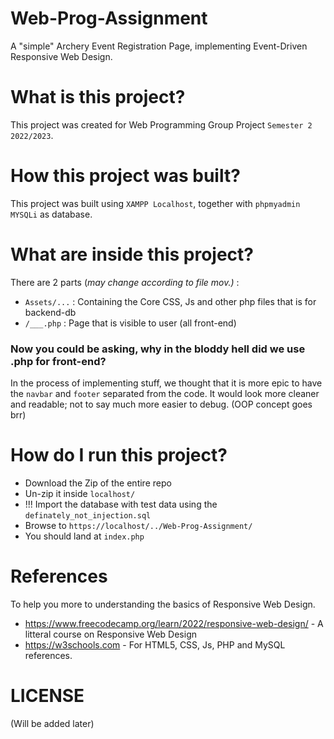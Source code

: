 # Web-Prog-Assignment
A "simple" Archery Event Registration Page, implementing Event-Driven Responsive Web Design.

# What is this project?
This project was created for Web Programming Group Project `Semester 2 2022/2023`.

# How this project was built?
This project was built using `XAMPP Localhost`, together with `phpmyadmin MYSQLi` as database.

# What are inside this project?
There are 2 parts (_may change according to file mov.)_ :
- `Assets/...` : Containing the Core CSS, Js and other php files that is for backend-db
- `/___.php` : Page that is visible to user (all front-end)

### Now you could be asking, why in the bloddy hell did we use .php for front-end?
In the process of implementing stuff, we thought that it is more epic to have the `navbar` and `footer` separated
from the code. It would look more cleaner and readable; not to say much more easier to debug. (OOP concept goes brr)


# How do I run this project?
- Download the Zip of the entire repo
- Un-zip it inside `localhost/`
- !!! Import the database with test data using the `definately_not_injection.sql`
- Browse to `https://localhost/../Web-Prog-Assignment/`
- You should land at `index.php`



# References
To help you more to understanding the basics of Responsive Web Design.
- https://www.freecodecamp.org/learn/2022/responsive-web-design/ - A litteral course on Responsive Web Design
- https://w3schools.com - For HTML5, CSS, Js, PHP and MySQL references.

# LICENSE
(Will be added later)
